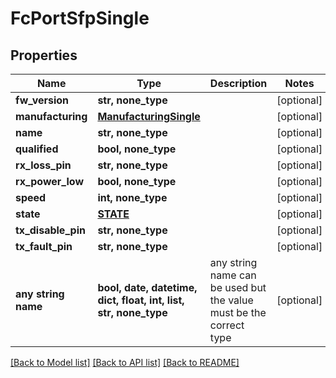 # FcPortSfpSingle


## Properties
Name | Type | Description | Notes
------------ | ------------- | ------------- | -------------
**fw_version** | **str, none_type** |  | [optional] 
**manufacturing** | [**ManufacturingSingle**](ManufacturingSingle.md) |  | [optional] 
**name** | **str, none_type** |  | [optional] 
**qualified** | **bool, none_type** |  | [optional] 
**rx_loss_pin** | **str, none_type** |  | [optional] 
**rx_power_low** | **bool, none_type** |  | [optional] 
**speed** | **int, none_type** |  | [optional] 
**state** | [**STATE**](STATE.md) |  | [optional] 
**tx_disable_pin** | **str, none_type** |  | [optional] 
**tx_fault_pin** | **str, none_type** |  | [optional] 
**any string name** | **bool, date, datetime, dict, float, int, list, str, none_type** | any string name can be used but the value must be the correct type | [optional]

[[Back to Model list]](../README.md#documentation-for-models) [[Back to API list]](../README.md#documentation-for-api-endpoints) [[Back to README]](../README.md)


